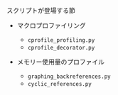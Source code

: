 スクリプトが登場する節

* マクロプロファイリング
  * `cprofile_profiling.py`
  * `cprofile_decorator.py`

* メモリー使用量のプロファイル
  * `graphing_backreferences.py`
  * `cyclic_references.py`
